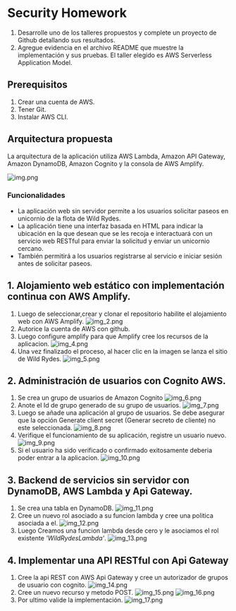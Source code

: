 # Security Homework

1. Desarrolle uno de los talleres propuestos y complete un proyecto de Github detallando sus resultados. 
2. Agregue evidencia en el archivo README que muestre la implementación y sus pruebas. El taller elegido es AWS Serverless Application Model.

## Prerequisitos
1. Crear una cuenta de AWS.
2. Tener Git.
3. Instalar AWS CLI.

## Arquitectura propuesta
La arquitectura de la aplicación utiliza AWS Lambda, Amazon API Gateway, Amazon DynamoDB, Amazon Cognito y la consola de AWS Amplify.

![img.png](imagenes_readme/img.png)

### Funcionalidades
* La aplicación web sin servidor permite a los usuarios solicitar paseos en unicornio de la flota de Wild Rydes. 
* La aplicación tiene una interfaz basada en HTML para indicar la ubicación en la que desean que se les recoja e interactuará con un servicio web RESTful para enviar la solicitud y enviar un unicornio cercano. 
* También permitirá a los usuarios registrarse al servicio e iniciar sesión antes de solicitar paseos.

## 1. Alojamiento web estático con implementación continua con AWS Amplify.
   1. Luego de seleccionar,crear y clonar el repositorio habilite el alojamiento web con AWS Amplify.
   ![img_2.png](imagenes_readme/img_2.png)
   2. Autorice la cuenta de AWS con github.
   3. Luego configure amplify para que Amplify cree los recursos de la aplicacion.
      ![img_4.png](imagenes_readme/img_4.png)
   4. Una vez finalizado el proceso, al hacer clic en la imagen se lanza el sitio de Wild Rydes.
      ![img_5.png](imagenes_readme/img_5.png)
## 2. Administración de usuarios con Cognito AWS.
   1. Se crea un grupo de usuarios de Amazon Cognito
   ![img_6.png](imagenes_readme/img_6.png)
   2. Anote el Id de grupo generado de su grupo de usuarios.
   ![img_7.png](imagenes_readme/img_7.png)
   3. Luego se añade una aplicación al grupo de usuarios. Se debe asegurar que la opción Generate client secret (Generar secreto de cliente) no este seleccionada.
   ![img_8.png](imagenes_readme/img_8.png)
   4. Verifique el funcionamiento de su aplicación, registre un usuario nuevo.
   ![img_9.png](imagenes_readme/img_9.png)
   5. Si el usuario ha sido verificado o confirmado exitosamente deberia poder entrar a la aplicacion.
   ![img_10.png](imagenes_readme/img_10.png)
## 3. Backend de servicios sin servidor con DynamoDB, AWS Lambda y Api Gateway.
   1. Se crea una tabla en DynamoDB.
    ![img_11.png](imagenes_readme/img_11.png)
   2. Cree un nuevo rol asociado a su funcion lambda y cree una politica asociada a el.
   ![img_12.png](imagenes_readme/img_12.png)
   3. Luego Creamos una funcion lambda desde cero y le asociamos el rol existente *'WildRydesLambda'*.
   ![img_13.png](imagenes_readme/img_13.png)
## 4. Implementar una API RESTful con Api Gateway
   1. Cree la api REST con AWS Api Gateway y cree un autorizador de grupos de usuario con cognito.
   ![img_14.png](imagenes_readme/img_14.png)
   2. Cree un nuevo recurso y metodo POST.
   ![img_15.png](imagenes_readme/img_15.png)
   ![img_16.png](imagenes_readme/img_16.png)
   3. Por ultimo valide la implementación.
   ![img_17.png](imagenes_readme/img_17.png)

